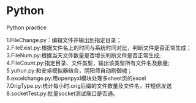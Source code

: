 # Python
Python practice

1.FileChange.py：编辑文件并输出到指定目录；<br/>
2.FileExist.py:根据文件名上的时间与系统时间对比，判断文件是否正常生成；<br/>
3.FileNum.py:根据当天文件数量是否增长判断文件是否正常生成;<br/>
4.FileCount.py:指定目录、文件类型，输出该类型所有文件名及数量;<br/>
5.yuhun.py:和安卓模拟器结合，阴阳师自动刷御魂；<br/>
6.excelchange.py:用openpyxl模块处理多sheet页的excel<br/>
7.OrigType.py:统计每小时.orig后缀的文件数量及文件名，并短信发送<br/>
8.socketTest.py:批量socket测试端口是否通。
